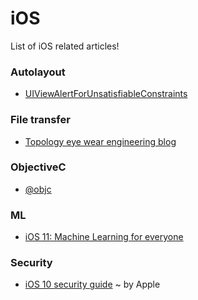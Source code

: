 # iOS
List of iOS related articles!

### Autolayout
- [UIViewAlertForUnsatisfiableConstraints](http://nshint.io/blog/2015/08/17/autolayout-breakpoints/)

### File transfer
- [Topology eye wear engineering blog](https://topologyeyewear.github.io/engineering-blog/2017/11/20/background_transfer/)

### ObjectiveC
- [@objc](https://github.com/apple/swift-evolution/blob/master/proposals/0160-objc-inference.md)

### ML
- [iOS 11: Machine Learning for everyone](http://machinethink.net/blog/ios-11-machine-learning-for-everyone/)

### Security
- [iOS 10 security guide](https://www.apple.com/business/docs/iOS_Security_Guide.pdf) ~ by Apple
